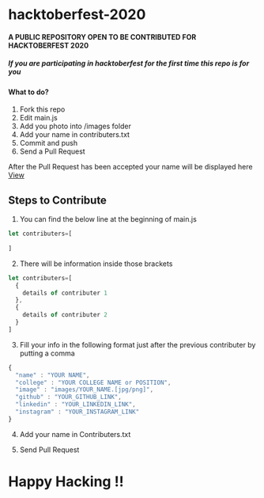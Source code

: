 # hacktoberfest-2020

#### A PUBLIC REPOSITORY OPEN TO BE CONTRIBUTED FOR HACKTOBERFEST 2020

##### If you are participating in hacktoberfest for the first time this repo is for you

#### What to do?
                
1. Fork this repo
2. Edit main.js
3. Add you photo into /images folder
4. Add your name in contributers.txt
5. Commit and push
6. Send a Pull Request

After the Pull Request has been accepted your name will be displayed here [View](https://acm-sahyadri.github.io/-hacktoberfest-2020)

## Steps to Contribute

1. You can find the below line at the beginning of main.js

```javascript
let contributers=[
    
]
```

2. There will be information inside those brackets

```javascript
let contributers=[
  {
    details of contributer 1
  },
  {
    details of contributer 2
  }
]
```

3. Fill your info in the following format just after the previous contributer by putting a comma

```javascript
{
  "name" : "YOUR NAME",
  "college" : "YOUR COLLEGE NAME or POSITION",
  "image" : "images/YOUR_NAME.[jpg/png]",
  "github" : "YOUR_GITHUB_LINK",
  "linkedin" : "YOUR_LINKEDIN_LINK",
  "instagram" : "YOUR_INSTAGRAM_LINK"
}
```

4. Add your name in Contributers.txt

5. Send Pull Request

# Happy Hacking !!